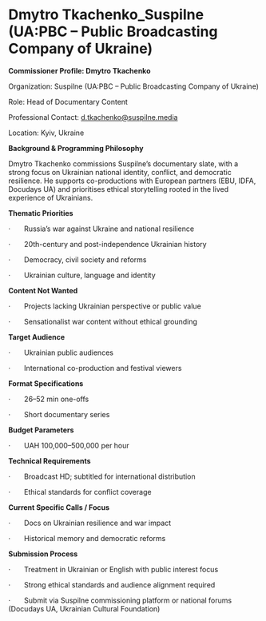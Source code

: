 # Dmytro Tkachenko_Suspilne (UA:PBC – Public Broadcasting Company of Ukraine)

**Commissioner Profile: Dmytro Tkachenko**

Organization: Suspilne (UA:PBC – Public Broadcasting Company of Ukraine)

Role: Head of Documentary Content

Professional Contact: d.tkachenko@suspilne.media

Location: Kyiv, Ukraine

**Background & Programming Philosophy**

Dmytro Tkachenko commissions Suspilne’s documentary slate, with a strong focus on Ukrainian national identity, conflict, and democratic resilience. He supports co-productions with European partners (EBU, IDFA, Docudays UA) and prioritises ethical storytelling rooted in the lived experience of Ukrainians.

**Thematic Priorities**

·       Russia’s war against Ukraine and national resilience

·       20th-century and post-independence Ukrainian history

·       Democracy, civil society and reforms

·       Ukrainian culture, language and identity

**Content Not Wanted**

·       Projects lacking Ukrainian perspective or public value

·       Sensationalist war content without ethical grounding

**Target Audience**

·       Ukrainian public audiences

·       International co-production and festival viewers

**Format Specifications**

·       26–52 min one-offs

·       Short documentary series

**Budget Parameters**

·       UAH 100,000–500,000 per hour

**Technical Requirements**

·       Broadcast HD; subtitled for international distribution

·       Ethical standards for conflict coverage

**Current Specific Calls / Focus**

·       Docs on Ukrainian resilience and war impact

·       Historical memory and democratic reforms

**Submission Process**

·       Treatment in Ukrainian or English with public interest focus

·       Strong ethical standards and audience alignment required

·       Submit via Suspilne commissioning platform or national forums (Docudays UA, Ukrainian Cultural Foundation)